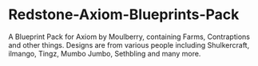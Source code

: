 # Redstone-Axiom-Blueprints-Pack
A Blueprint Pack for Axiom by Moulberry, containing Farms, Contraptions and other things.
Designs are from various people including Shulkercraft, ilmango, Tingz, Mumbo Jumbo, Sethbling and many more.
